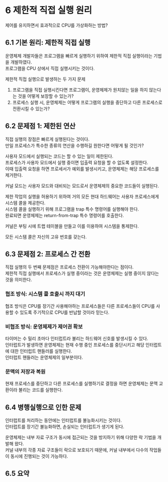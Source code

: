 # 6 제한적 직접 실행 원리

제어를 유지하면서 효과적으로 CPU를 가상화하는 방법?

## 6.1 기본 원리: 제한적 직접 실행

운영체제 개발자들은 프로그램을 빠르게 실행하기 위하여 제한적 직접 실행이라는 기법을 개발하였다.  
프로그램을 CPU 상에서 직접 실행시키는 것이다.  

제한적 직접 실행으로 발생하는 두 가지 문제
1. 프로그램을 직접 실행시킨다면 프로그램이, 운영체제가 원치않는 일을 하지 않는다는 것을 어떻게 보장할 수 있는가?  
2. 프로세스 실행 시, 운영체제는 어떻게 프로그램의 실행을 중단하고 다른 프로세스로 전환시킬 수 있는가?

## 6.2 문제점 1: 제한된 연산

직접 실행의 장점은 빠르게 실행된다는 것이다.  
만일 프로세스가 특수한 종류의 연산을 수행하길 원한다면 어떻게 될 것인가?  

사용자 모드에서 실행되는 코드는 할 수 있는 일이 제한된다.  
프로세스가 사용자 모드에서 실행 중이면 입출력 요청을 할 수 없도록 설정한다.  
이때 입출력 요청을 하면 프로세서가 예외를 발생시키고, 운영체제는 해당 프로세스를 제거한다.  

커널 모드는 사용자 모드와 대비되는 모드로서 운영체제의 중요한 코드들이 실행된다.  

제한 작업의 실행을 허용하기 위하여 거의 모든 현대 하드웨어는 사용자 프로세스에게 시스템 콜을 제공한다.  
시스템 콜을 실행하기 위해 프로그램을 trap 특수 명령어를 실행해야 한다.  
완료되면 운영체제는 return-from-trap 특수 명령어를 호출한다.  

커널은 부팅 시에 트랩 테이블을 만들고 이를 이용하여 시스템을 통제한다.  

모든 시스템 콜은 자신의 고유 번호를 갖는다.  

## 6.3 문제점 2: 프로세스 간 전환

직접 실행의 두 번째 문제점은 프로세스 전환이 가능해야한다는 점이다.  
제한적 직접 실행에서 프로세스가 실행 중이라는 것은 운영체제는 실행 중이지 않다는 것을 의미한다.  

### 협조 방식: 시스템 콜 호출시 까지 대기

협조 방식은 CPU를 장기간 사용해야하는 프로세스들은 다른 프로세스들이 CPU를 사용할 수 있도록 주기적으로 CPU를 반납할 것이라 믿는다.  

### 비협조 방식: 운영체제가 제어권 확보

타이머는 수 밀리 초마다 인터럽트라 불리는 하드웨어 신호를 발생시킬 수 있다.  
인터럽트가 발생하면 운영체제는 현재 수행 중인 프로세스를 중단시키고 해당 인터럽트에 대한 인터럽트 핸들러를 실행한다.  
인터럽트 핸들러는 운영체제의 일부분이다.  

### 문맥의 저장과 복원

현재 프로세스를 중단하고 다른 프로세스를 실행하기로 결정을 하면 운영체제는 문맥 교환이라 불리는 코드를 실행한다.  

## 6.4 병행실행으로 인한 문제

인터럽트를 처리하는 동안에는 인터럽트를 불능화시키는 것이다.  
인터럽트를 장기간 불능화하면, 손실되는 인터럽트가 생기게 된다.  

운영체제는 내부 자료 구조가 동시에 접근되는 것을 방지하기 위해 다양한 락 기법을 개발해 왔다.  
커널 내부의 각종 자료 구조들이 락으로 보호되기 때문에, 커널 내부에서 다수의 작업들이 동시에 진행되는 것이 가능하다.  

## 6.5 요약
